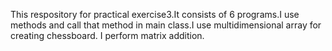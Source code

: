 This respository for practical exercise3.It consists of 6 programs.I use methods and call that method in main class.I use multidimensional array for creating chessboard.
I perform matrix addition.
